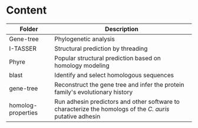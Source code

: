 # Content

| Folder | Description |
| ------ | ----------- |
| Gene-tree | Phylogenetic analysis |
| I-TASSER | Structural prediction by threading |
| Phyre | Popular structural prediction based on homology modeling |
| blast | Identify and select homologous sequences |
| gene-tree | Reconstruct the gene tree and infer the protein family's evolutionary history |
| homolog-properties | Run adhesin predictors and other software to characterize the homologs of the _C. auris_ putative adhesin |
